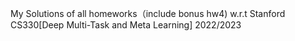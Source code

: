My Solutions of all  homeworks（include bonus hw4) w.r.t Stanford CS330[Deep Multi-Task and Meta Learning] 2022/2023 
